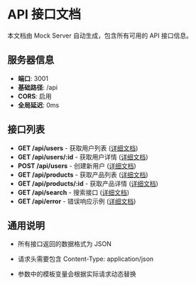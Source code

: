 # API 接口文档

本文档由 Mock Server 自动生成，包含所有可用的 API 接口信息。

## 服务器信息

- **端口**: 3001
- **基础路径**: /api
- **CORS**: 启用
- **全局延迟**: 0ms

## 接口列表

- **GET /api/users** - 获取用户列表 ([详细文档](get-users.md))
- **GET /api/users/:id** - 获取用户详情 ([详细文档](get-users-id.md))
- **POST /api/users** - 创建新用户 ([详细文档](post-users.md))
- **GET /api/products** - 获取产品列表 ([详细文档](get-products.md))
- **GET /api/products/:id** - 获取产品详情 ([详细文档](get-products-id.md))
- **GET /api/search** - 搜索接口 ([详细文档](get-search.md))
- **GET /api/error** - 错误响应示例 ([详细文档](get-error.md))

## 通用说明

- 所有接口返回的数据格式为 JSON

- 请求头需要包含 Content-Type: application/json

- 参数中的模板变量会根据实际请求动态替换
